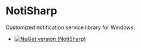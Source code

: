 # NotiSharp
Customized notification service library for Windows.

- [![NuGet version (NotiSharp)](https://img.shields.io/nuget/v/NotiSharp.svg)](https://www.nuget.org/packages/NotiSharp)
